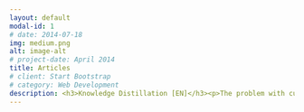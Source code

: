 ```yaml
---
layout: default
modal-id: 1
# date: 2014-07-18
img: medium.png
alt: image-alt
# project-date: April 2014
title: Articles
# client: Start Bootstrap
# category: Web Development
description: <h3>Knowledge Distillation [EN]</h3><p>The problem with current machine learning model is that they have large size. This model arise in high latency which make it not practical to deploy in edge devices, such as mobile phones. To overcome this problem, what if we build a small model and let the big model teach it? How is it possible? <a href="https://towardsdatascience.com/why-bother-deploying-a-huge-neural-model-when-the-small-one-is-enough-47b9a2da8df1">[READ MORE]</a></p> <h3>Web Crawling with BeautifulSoup [EN]</h3><p>Start learning web scraping with 5 lines of code in Python. <a href="https://idanovinda.medium.com/implementasi-web-scraping-dengan-menggunakan-beautifulsoup-python-edca4b9cdc47">[READ MORE]</a></p> <h3>Neural Network Regularizer [IN]</h3><p></p> <h3>Introduction of Machine Learning [IN]</h3><p></p> <h3>Gradient Descent in Machine Learning [IN]</h3><p></p>
---
```

